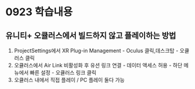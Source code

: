 # 0923 학습내용

## 유니티+ 오큘러스에서 빌드하지 않고 플레이하는 방법
1. ProjectSettings에서 XR Plug-in Management - Oculus 클릭,데스크탑 - 오큘러스 클릭
2. 오큘러스에서 Air Link 비활성화 후 유션 링크 연결 - 데이터 액세스 허용 - 하단 메뉴에서 빠른 설정 - 오큘러스 링크 클릭
3. 오큘러스 내에서 직접 플레이 / PC 플레이 둘다 가능
